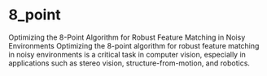 # 8_point
Optimizing  the 8-Point Algorithm for Robust Feature Matching in Noisy Environments
Optimizing the 8-point algorithm for robust feature matching in noisy environments is a critical task in computer vision, especially in applications such as stereo vision, structure-from-motion, and robotics.
